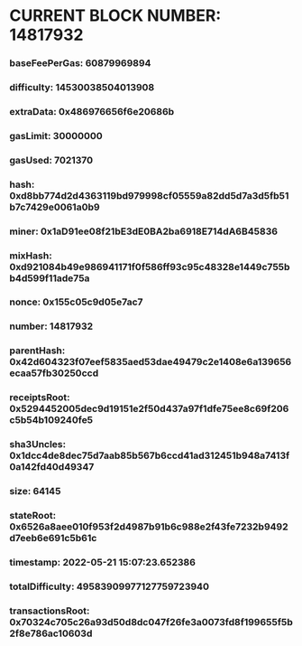 # CURRENT BLOCK NUMBER: 14817932

### baseFeePerGas: 60879969894
### difficulty: 14530038504013908
### extraData: 0x486976656f6e20686b
### gasLimit: 30000000
### gasUsed: 7021370
### hash: 0xd8bb774d2d4363119bd979998cf05559a82dd5d7a3d5fb51b7c7429e0061a0b9
### miner: 0x1aD91ee08f21bE3dE0BA2ba6918E714dA6B45836
### mixHash: 0xd921084b49e986941171f0f586ff93c95c48328e1449c755bb4d599f11ade75a
### nonce: 0x155c05c9d05e7ac7
### number: 14817932
### parentHash: 0x42d604323f07eef5835aed53dae49479c2e1408e6a139656ecaa57fb30250ccd
### receiptsRoot: 0x5294452005dec9d19151e2f50d437a97f1dfe75ee8c69f206c5b54b109240fe5
### sha3Uncles: 0x1dcc4de8dec75d7aab85b567b6ccd41ad312451b948a7413f0a142fd40d49347
### size: 64145
### stateRoot: 0x6526a8aee010f953f2d4987b91b6c988e2f43fe7232b9492d7eeb6e691c5b61c
### timestamp: 2022-05-21 15:07:23.652386
### totalDifficulty: 49583909977127759723940
### transactionsRoot: 0x70324c705c26a93d50d8dc047f26fe3a0073fd8f199655f5b2f8e786ac10603d
